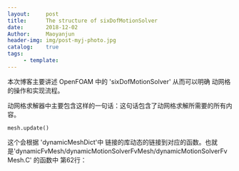 ```yaml
---
layout:     post
title:      The structure of sixDofMotionSolver
date:       2018-12-02
Author:     Maoyanjun
header-img: img/post-myj-photo.jpg
catalog:    true
tags:
     - template:
---
```


本次博客主要讲述 OpenFOAM 中的 'sixDofMotionSolver' 从而可以明确 动网格的操作和实现流程。

动网格求解器中主要包含这样的一句话：这句话包含了动网格求解所需要的所有内容。

```
mesh.update()
```

这个会根据 'dynamicMeshDict'中 链接的库动态的链接到对应的函数。也就是'dynamicFvMesh/dynamicMotionSolverFvMesh/dynamicMotionSolverFvMesh.C' 的函数中 第62行：

```

```
